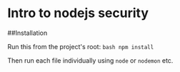 Intro to nodejs security
========================

##Installation

Run this from the project's root:
`bash
npm install
`

Then run each file individually using `node` or `nodemon` etc.

